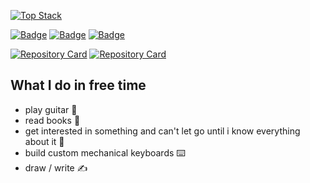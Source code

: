[![Top Stack](https://widget.realdeveloper.pro/api/top?stack=vuejs,github,php)](https://github.com/danielradosa)

[![Badge](https://widget.realdeveloper.pro/api/badge?title=Languages%20and%20Frameworks&badges=Quasar,VueJS,PHP,NodeJS,ExpressJS,HTML,JavaScript,React-native,Expo,Laravel)](https://github.com/danielradosa)
[![Badge](https://widget.realdeveloper.pro/api/badge?title=Styling&badges=CSS,SASS,Bootstrap,Tailwind,Vuetify)](https://github.com/danielradosa)
[![Badge](https://widget.realdeveloper.pro/api/badge?title=Database%20and%20DevOps&badges=MySQL,MongoDB,Mongoose,Git,GitHub)](https://github.com/danielradosa)

[![Repository Card](https://widget.realdeveloper.pro/api/card?user=danielradosa&repo=DangoTypesDWP&locale=en)](https://github.com/danielradosa/DangoTypesDWP/)
[![Repository Card](https://widget.realdeveloper.pro/api/card?user=danielradosa&repo=superior-assault&locale=en)](https://github.com/danielradosa/superior-assault/)

## What I do in free time
- play guitar 🎸
- read books 📖
- get interested in something and can't let go until i know everything about it 🌟
- build custom mechanical keyboards ⌨️
- draw / write ✍️
